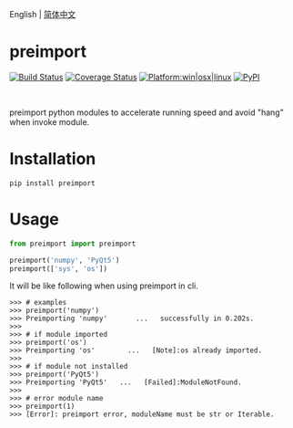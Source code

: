 English | [简体中文](https://github.com/hustlei/preimport/blob/master/readme_zh-CN.md)

# preimport

[![Build Status](https://travis-ci.com/hustlei/preimport.svg?branch=master)](https://travis-ci.com/hustlei/preimport)
[![Coverage Status](https://coveralls.io/repos/github/hustlei/preimport/badge.svg?branch=master)](https://coveralls.io/github/hustlei/preimport?branch=master)
[![Platform:win|osx|linux](https://hustlei.github.io/assets/badge/platform.svg)](https://travis-ci.com/hustlei/preimport)
[![PyPI](https://img.shields.io/pypi/v/preimport)](https://pypi.org/project/preimport/)

<br>

preimport python modules to accelerate running speed and avoid "hang" when invoke module.

# Installation

~~~shell
pip install preimport
~~~

# Usage

~~~python
from preimport import preimport

preimport('numpy', 'PyQt5')
preimport(['sys', 'os'])
~~~

It will be like following when using preimport in cli.

~~~
>>> # examples
>>> preimport('numpy')
>>> Preimporting 'numpy'       ...   successfully in 0.202s.
>>>
>>> # if module imported
>>> preimport('os')
>>> Preimporting 'os'        ...   [Note]:os already imported.
>>>
>>> # if module not installed
>>> preimport('PyQt5')
>>> Preimporting 'PyQt5'   ...   [Failed]:ModuleNotFound.
>>>
>>> # error module name
>>> preimport(1)
>>> [Error]: preimport error, moduleName must be str or Iterable.
~~~